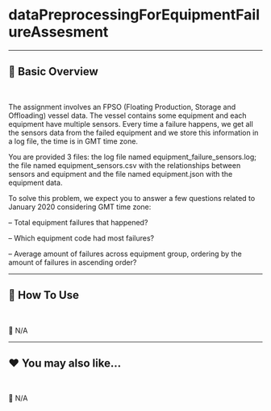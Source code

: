 # dataPreprocessingForEquipmentFailureAssesment

***
## 📘 Basic Overview

<br>

The assignment involves an FPSO (Floating Production, Storage and Offloading) vessel data. The vessel contains some equipment and each equipment have multiple sensors. Every time a failure happens, we get all the sensors data from the failed equipment and we store this information in a log file, the time is in GMT time zone.


You are provided 3 files: the log file named equipment_failure_sensors.log; the file named equipment_sensors.csv with the relationships between sensors and equipment and the file named equipment.json with the equipment data.


To solve this problem, we expect you to answer a few questions related to January 2020 considering GMT time
zone:

– Total equipment failures that happened?


– Which equipment code had most failures?


– Average amount of failures across equipment group, ordering by the amount of failures in ascending order?

***
## 🚀 How To Use

<br>

🚫 N/A


***
## ❤️ You may also like...

<br>

🚫 N/A



